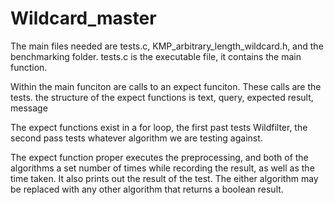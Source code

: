 # Wildcard_master
The main files needed are tests.c, KMP_arbitrary_length_wildcard.h, and the benchmarking folder.
tests.c is the executable file, it contains the main function. 

Within the main funciton are calls to an expect funciton. These calls are the tests.
the structure of the expect functions is text, query, expected result, message

The expect functions exist in a for loop, the first past tests Wildfilter, the second pass tests whatever algorithm we are testing against.

The expect function proper executes the preprocessing, and both of the algorithms a set number of times while recording the result,
as well as the time taken. It also prints out the result of the test.
The either algorithm may be replaced with any other algorithm that returns a boolean result.

